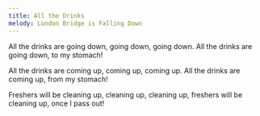 ```yaml
---
title: All the Drinks
melody: London Bridge is Falling Down
---
```


All the drinks are going down,
going down, going down.
All the drinks are going down,
to my stomach!

All the drinks are coming up,
coming up, coming up.
All the drinks are coming up,
from my stomach!

Freshers will be cleaning up,
cleaning up, cleaning up,
freshers will be cleaning up,
once I pass out!
